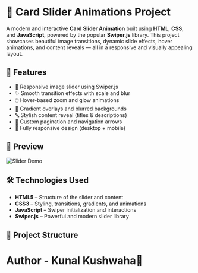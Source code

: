 # 🌟 Card Slider Animations Project

A modern and interactive **Card Slider Animation** built using **HTML**, **CSS**, and **JavaScript**, powered by the popular **Swiper.js** library. This project showcases beautiful image transitions, dynamic slide effects, hover animations, and content reveals — all in a responsive and visually appealing layout.

## 🚀 Features

- 🔄 Responsive image slider using Swiper.js
- ✨ Smooth transition effects with scale and blur
- 🖱️ Hover-based zoom and glow animations
- 🎨 Gradient overlays and blurred backgrounds
- 🔤 Stylish content reveal (titles & descriptions)
- 🔘 Custom pagination and navigation arrows
- 📱 Fully responsive design (desktop + mobile)

## 📸 Preview

<img src = "" alt = "Slider Demo"> <!-- Replace with actual preview image path -->

## 🛠️ Technologies Used

- **HTML5** – Structure of the slider and content
- **CSS3** – Styling, transitions, gradients, and animations
- **JavaScript** – Swiper initialization and interactions
- **Swiper.js** – Powerful and modern slider library

## 📁 Project Structure

# Author - Kunal Kushwaha📃
